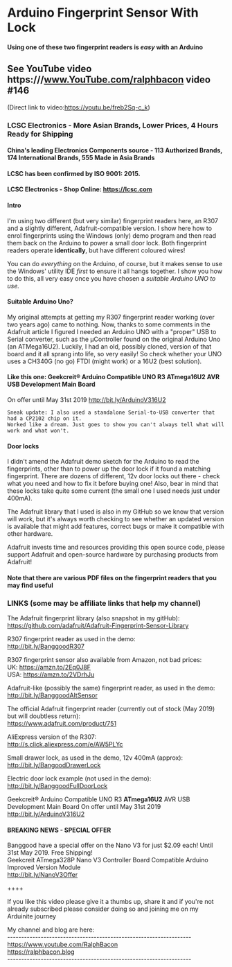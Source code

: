 # Arduino Fingerprint Sensor With Lock
#### Using one of these two fingerprint readers is _easy_ with an Arduino

## See YouTube video https:///www.YouTube.com/ralphbacon video #146
(Direct link to video:https://youtu.be/freb2Sq-c_k)

### LCSC Electronics - More Asian Brands, Lower Prices, 4 Hours Ready for Shipping  
#### China's leading Electronics Components source - 113 Authorized Brands, 174 International Brands, 555 Made in Asia Brands  
#### LCSC has been confirmed by ISO 9001: 2015.  
#### LCSC Electronics - Shop Online: https://lcsc.com

#### Intro
I'm using two different (but very similar) fingerprint readers here, an R307 and a slightly different, Adafruit-compatible version. I show here how to enrol fingerprints using the Windows (only) demo program and then read them back on the Arduino to power a small door lock. Both fingerprint readers operate **identically**, but have different coloured wires!

You can do _everything_ on the Arduino, of course, but it makes sense to use the Windows' utility IDE *first* to ensure it all hangs together. I show you how to do this, all very easy once you have chosen a _suitable Arduino UNO to use._

#### Suitable Arduino Uno?
My original attempts at getting my R307 fingerprint reader working (over two years ago) came to nothing. Now, thanks to some comments in the Adafruit article I figured I needed an Arduino UNO with a "proper" USB to Serial converter, such as the µController found on the original Arduino Uno (an ATMega16U2). Luckily, I had an old, possibly cloned, version of that board and it all sprang into life, so very easily! So check whether your UNO uses a CH340G (no go) FTDI (might work) or a 16U2 (best solution).

#### Like this one: Geekcreit® Arduino Compatible UNO R3 ATmega16U2 AVR USB Development Main Board
On offer until May 31st 2019 http://bit.ly/ArduinoV316U2  

```
Sneak update: I also used a standalone Serial-to-USB converter that had a CP2102 chip on it. 
Worked like a dream. Just goes to show you can't always tell what will work and what won't.
```

#### Door locks
I didn't amend the Adafruit demo sketch for the Arduino to read the fingerprints, other than to power up the door lock if it found a matching fingerprint. There are dozens of different, 12v door locks out there - check what you need and how to fix it before buying one! Also, bear in mind that these locks take quite some current (the small one I used needs just under 400mA).

The Adafruit library that I used is also in my GitHub so we know that version will work, but it's always worth checking to see whether an updated version is available that might add features, correct bugs or make it compatible with other hardware.

Adafruit invests time and resources providing this open source code, please support Adafruit and open-source hardware by purchasing products from Adafruit!

#### Note that there are various PDF files on the fingerprint readers that you may find useful

### LINKS (some may be affiliate links that help my channel)

The Adafruit fingerprint library (also snapshot in my gitHub):  
https://github.com/adafruit/Adafruit-Fingerprint-Sensor-Library  

R307 fingerprint reader as used in the demo:  
http://bit.ly/BanggoodR307

R307 fingerprint sensor also available from Amazon, not bad prices:  
UK: https://amzn.to/2Eq0J8F  
USA: https://amzn.to/2VDrhJu

Adafruit-like (possibly the same) fingerprint reader, as used in the demo:  
http://bit.ly/BanggoodAltSensor

The official Adafruit fingerprint reader (currently out of stock (May 2019) but will doubtless return):  
https://www.adafruit.com/product/751  

AliExpress version of the R307:  
http://s.click.aliexpress.com/e/AW5PLYc

Small drawer lock, as used in the demo, 12v 400mA (approx):  
http://bit.ly/BangoodDrawerLock

Electric door lock example (not used in the demo):  
http://bit.ly/BanggoodFullDoorLock

Geekcreit® Arduino Compatible UNO R3 **ATmega16U2** AVR USB Development Main Board On offer until May 31st 2019  
http://bit.ly/ArduinoV316U2

#### BREAKING NEWS - SPECIAL OFFER
Banggood have a special offer on the Nano V3 for just $2.09 each! Until 31st May 2019. Free Shipping!    
Geekcreit ATmega328P Nano V3 Controller Board Compatible Arduino Improved Version Module  
http://bit.ly/NanoV3Offer

++++

If you like this video please give it a thumbs up, share it and if you're not already subscribed please consider doing so and joining me on my Arduinite journey

My channel and blog are here:  
\------------------------------------------------------------------  
https://www.youtube.com/RalphBacon  
https://ralphbacon.blog  
\------------------------------------------------------------------ 
